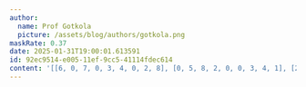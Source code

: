 ```yaml
---
author:
  name: Prof Gotkola
  picture: /assets/blog/authors/gotkola.png
maskRate: 0.37
date: 2025-01-31T19:00:01.613591
id: 92ec9514-e005-11ef-9cc5-41114fdec614
content: '[[6, 0, 7, 0, 3, 4, 0, 2, 8], [0, 5, 8, 2, 0, 0, 3, 4, 1], [2, 3, 4, 0, 1, 0, 5, 6, 7], [3, 0, 2, 0, 5, 1, 4, 0, 6], [0, 4, 0, 0, 8, 3, 2, 0, 0], [7, 0, 6, 0, 9, 2, 1, 0, 3], [0, 0, 0, 0, 2, 5, 7, 1, 4], [5, 7, 0, 1, 4, 6, 8, 9, 2], [4, 0, 1, 9, 7, 0, 0, 0, 0]]'
---
```

